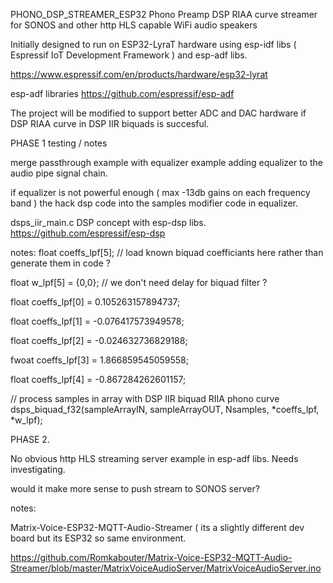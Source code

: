 PHONO_DSP_STREAMER_ESP32
Phono Preamp DSP RIAA curve streamer for SONOS and other http HLS capable WiFi audio speakers

Initially designed to run on ESP32-LyraT hardware using esp-idf libs ( Espressif IoT Development Framework ) and esp-adf libs.

https://www.espressif.com/en/products/hardware/esp32-lyrat

esp-adf libraries https://github.com/espressif/esp-adf

The project will be modified to support better ADC and DAC hardware if DSP RIAA curve in DSP IIR biquads is succesful.


PHASE 1 testing / notes

merge passthrough example with equalizer example adding equalizer to the audio pipe signal chain.


if equalizer is not powerful enough ( max -13db gains on each frequency band ) the hack dsp code into
the samples modifier code in equalizer.

dsps_iir_main.c DSP concept with esp-dsp libs. https://github.com/espressif/esp-dsp

notes:
float coeffs_lpf[5]; // load known biquad coefficiants here rather than generate them in code ?

float w_lpf[5] = {0,0}; // we don't need delay for biquad filter ?

float coeffs_lpf[0] = 0.105263157894737;

float coeffs_lpf[1] = -0.076417573949578;

float coeffs_lpf[2] = -0.024632736829188;

fwoat coeffs_lpf[3] = 1.866859545059558;

float coeffs_lpf[4] = -0.867284262601157;



// process samples in array with DSP IIR biquad RIIA phono curve
dsps_biquad_f32(sampleArrayIN, sampleArrayOUT, Nsamples, *coeffs_lpf, *w_lpf);



PHASE 2.

No obvious http HLS streaming server example in esp-adf libs. Needs investigating.

would it make more sense to push stream to SONOS server?

notes:

Matrix-Voice-ESP32-MQTT-Audio-Streamer ( its a slightly different dev board but its ESP32 so same environment.

https://github.com/Romkabouter/Matrix-Voice-ESP32-MQTT-Audio-Streamer/blob/master/MatrixVoiceAudioServer/MatrixVoiceAudioServer.ino
